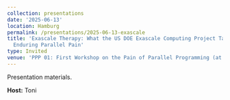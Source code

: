 ```yaml
---
collection: presentations
date: '2025-06-13'
location: Hamburg
permalink: /presentations/2025-06-13-exascale
title: 'Exascale Therapy: What the US DOE Exascale Computing Project Taught Me About
  Enduring Parallel Pain'
type: Invited
venue: 'PPP 01: First Workshop on the Pain of Parallel Programming (at ISC), Hamburg'
---
```


Presentation materials.


**Host:** Toni